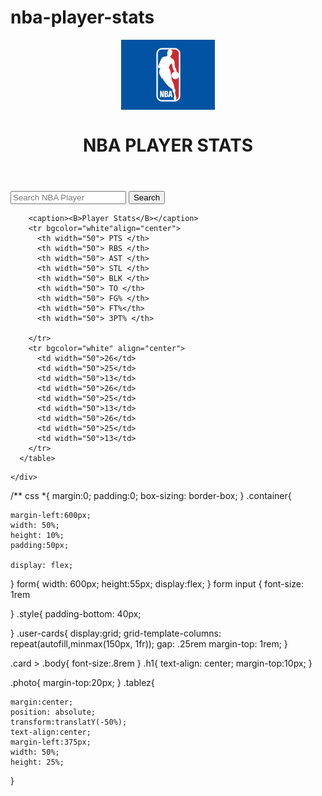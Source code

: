 # nba-player-stats
<!DOCTYPE html>
<html lang="en">

<head>
  <style>
  </style>
  <meta charset="UTF-8">
  <meta name="viewport" content="width=device-width, initial-scale=1.0">
  <link rel="stylesheet" href="style.css">



  <meta charset="UTF-8">

  <link rel="stylesheet" href="" />

  <title>NBA-PLAYER-STATS</title>
</head>

<body>
  <p class= "photo" style="text-align: center;">
  <img src="pictures/nba-logo.jpg"
    width="150"
    height="auto"
    align="center"
    />
    </p>
  <header>
    <h1 class="h1">NBA PLAYER STATS</h1>
  </header>
               <!-- Search Bar-->
  <div class="container" >
    <form>
      <input type="search" placeholder="Search NBA Player">
      <button type="submit">Search</button>
  </form>
  </div>
                 <!-- table \-->
    <table class="tablez" bgcolor="black" align="center" width="500">
      
        <caption><B>Player Stats</B></caption>
        <tr bgcolor="white"align="center">
          <th width="50"> PTS </th>
          <th width="50"> RBS </th>
          <th width="50"> AST </th>
          <th width="50"> STL </th>
          <th width="50"> BLK </th>
          <th width="50"> TO </th>
          <th width="50"> FG% </th>
          <th width="50"> FT%</th>
          <th width="50"> 3PT% </th>
          
        </tr>
        <tr bgcolor="white" align="center">
          <td width="50">26</td>
          <td width="50">25</td>
          <td width="50">13</td>
          <td width="50">26</td>
          <td width="50">25</td>
          <td width="50">13</td>
          <td width="50">26</td>
          <td width="50">25</td>
          <td width="50">13</td>
        </tr>
      </table>


    
  <div class="player-cards">
    <div class="card">
      <div class="header"></div>
      <div class="body"></div>

    </div>
</body>

</html>


/** css
*{
  margin:0;
  padding:0;
  box-sizing: border-box;
}
  .container{

    margin-left:600px;
    width: 50%;
    height: 10%;
    padding:50px;
 
    display: flex;
    
  }
  form{
    width: 600px;
    height:55px;
    display:flex;
  }
  form input {
    font-size: 1rem
    

  }
.style{
  padding-bottom: 40px;

}
  .user-cards{
    display:grid;
    grid-template-columns: repeat(autofill,minmax(150px, 1fr)); 
    gap: .25rem
    margin-top: 1rem;
  }

.card > .body{
  font-size:.8rem
}
.h1{
  text-align: center;
  margin-top:10px;
}

.photo{
  margin-top:20px;
}
.tablez{

    margin:center;
    position: absolute;
    transform:translatY(-50%);
    text-align:center;
    margin-left:375px;
    width: 50%;
    height: 25%;


 
}

